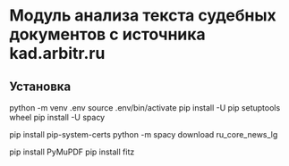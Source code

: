 # Модуль анализа текста судебных документов с источника kad.arbitr.ru
## Установка
python -m venv .env
source .env/bin/activate
pip install -U pip setuptools wheel
pip install -U spacy

pip install pip-system-certs
python -m spacy download ru_core_news_lg

pip install PyMuPDF
pip install fitz